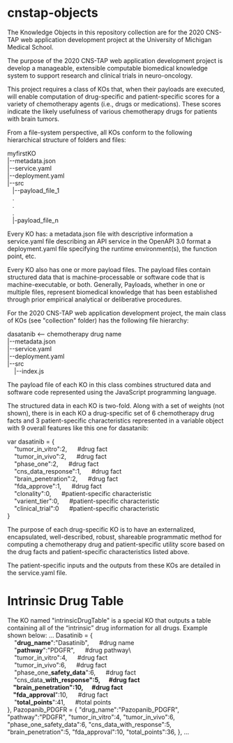 # cnstap-objects
The Knowledge Objects in this repository collection are for the 2020 CNS-TAP web application development project at the University of Michigan Medical School.

The purpose of the 2020 CNS-TAP web application development project is develop a manageable, extensible computable biomedical knowledge system to support research and clinical trials in neuro-oncology.

This project requires a class of KOs that, when their payloads are executed, will enable computation of drug-specific and patient-specific scores for a variety of chemotherapy agents (i.e., drugs or medications). These scores indicate the likely usefulness of various chemotherapy drugs for patients with brain tumors.

From a file-system perspective, all KOs conform to the following hierarchical structure of folders and files:

myfirstKO\
|--metadata.json\
|--service.yaml\
|--deployment.yaml\
|--src\
&nbsp;&nbsp;&nbsp;|--payload_file_1\
&nbsp;&nbsp;&nbsp;.\
&nbsp;&nbsp;&nbsp;.\
&nbsp;&nbsp;&nbsp;.\
&nbsp;&nbsp;&nbsp;|-payload_file_n


Every KO has:
a metadata.json file with descriptive information
a service.yaml file describing an API service in the OpenAPI 3.0 format
a deployment.yaml file specifying the runtime environment(s), the function point, etc.

Every KO also has one or more payload files. The payload files contain structured data that is machine-processable or software code that is machine-executable, or both. Generally, Payloads, whether in one or multiple files, represent biomedical knowledge that has been established through prior empirical analytical or deliberative procedures.

For the 2020 CNS-TAP web application development project, the main class of KOs (see "collection" folder) has the following file hierarchy:

dasatanib             <-- chemotherapy drug name\
|--metadata.json\
|--service.yaml\
|--deployment.yaml\
|--src\
&nbsp;&nbsp;&nbsp;&nbsp;|--index.js

The payload file of each KO in this class combines structured data and software code represented using the JavaScript programming language.

The structured data in each KO is two-fold. Along with a set of weights (not shown), there is in each KO a drug-specific set of 6 chemotherapy drug facts and 3 patient-specific characteristics represented in a variable object with 9 overall features like this one for dasatanib:

var dasatinib = {\
&nbsp;&nbsp;&nbsp;&nbsp;"tumor_in_vitro":2,    &nbsp;&nbsp;&nbsp;&nbsp; #drug fact\
&nbsp;&nbsp;&nbsp;&nbsp;"tumor_in_vivo":2,     &nbsp;&nbsp;&nbsp;&nbsp; #drug fact\
&nbsp;&nbsp;&nbsp;&nbsp;"phase_one":2,         &nbsp;&nbsp;&nbsp;&nbsp; #drug fact\
&nbsp;&nbsp;&nbsp;&nbsp;"cns_data_response":1, &nbsp;&nbsp;&nbsp;&nbsp; #drug fact\
&nbsp;&nbsp;&nbsp;&nbsp;"brain_penetration":2, &nbsp;&nbsp;&nbsp;&nbsp; #drug fact\
&nbsp;&nbsp;&nbsp;&nbsp;"fda_approve":1,       &nbsp;&nbsp;&nbsp;&nbsp; #drug fact\
&nbsp;&nbsp;&nbsp;&nbsp;"clonality":0,         &nbsp;&nbsp;&nbsp;&nbsp; #patient-specific characteristic\
&nbsp;&nbsp;&nbsp;&nbsp;"varient_tier":0,      &nbsp;&nbsp;&nbsp;&nbsp; #patient-specific characteristic\
&nbsp;&nbsp;&nbsp;&nbsp;"clinical_trial":0     &nbsp;&nbsp;&nbsp;&nbsp; #patient-specific characteristic\
}

The purpose of each drug-specific KO is to have an externalized, encapsulated, well-described, robust, shareable programmatic method for computing a chemotherapy drug and patient-specific utility score based on the drug facts and patient-specific characteristics listed above.

The patient-specific inputs and the outputs from these KOs are detailed in the service.yaml file.


# Intrinsic Drug Table
The KO named "intrinsicDrugTable" is a special KO that outputs a table containing all of the “intrinsic” drug information for all drugs. Example shown below:
...
Dasatinib = {\
&nbsp;&nbsp;&nbsp;&nbsp;"**drug_name**":"Dasatinib",    &nbsp;&nbsp;&nbsp;&nbsp; #drug name\
&nbsp;&nbsp;&nbsp;&nbsp;"**pathway**":"PDGFR",    &nbsp;&nbsp;&nbsp;&nbsp; #drug pathway\  
&nbsp;&nbsp;&nbsp;&nbsp;"tumor_in_vitro":4,   &nbsp;&nbsp;&nbsp;&nbsp; #drug fact\
&nbsp;&nbsp;&nbsp;&nbsp;"tumor_in_vivo":6,    &nbsp;&nbsp;&nbsp;&nbsp; #drug fact\
&nbsp;&nbsp;&nbsp;&nbsp;"phase_one_**safety_data**":6,    &nbsp;&nbsp;&nbsp;&nbsp; #drug fact\
&nbsp;&nbsp;&nbsp;&nbsp;"cns_data_**with_**response":5,   &nbsp;&nbsp;&nbsp;&nbsp; #drug fact\
&nbsp;&nbsp;&nbsp;&nbsp;"brain_penetration":10,   &nbsp;&nbsp;&nbsp;&nbsp; #drug fact\
&nbsp;&nbsp;&nbsp;&nbsp;"fda_approv**al**":10,    &nbsp;&nbsp;&nbsp;&nbsp; #drug fact\
&nbsp;&nbsp;&nbsp;&nbsp;"**total_points**":41,    &nbsp;&nbsp;&nbsp;&nbsp; #total points\
},
Pazopanib_PDGFR = {
   "drug_name":"Pazopanib_PDGFR",
   "pathway":"PDGFR",
   "tumor_in_vitro":4,
   "tumor_in_vivo":6,
   "phase_one_safety_data":6,
   "cns_data_with_response":5,
   "brain_penetration":5,
   "fda_approval":10,
   "total_points":36,
 },
...
